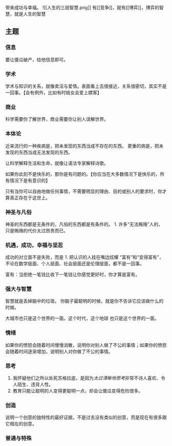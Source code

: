 带来成功与幸福。
![[人生的三层智慧.png]]
有[[竞争]]，就有[[博弈]]，博弈的智慧，就是人生的智慧

## 主题
### 信息
要让傻瓜破产，给他信息即可。
### 学术
学术与知识的关系，就像卖淫与爱情。表面看上去很接近，关系很密切，其实不是一回事。【会有例外，比如有时妓女会爱上嫖客】
### 商业
科学需要你了解世界，商业需要你让别人误解世界。
### 本体论
近来流行的一种疾病是，把未发现的东西当成不存在的东西。
更重的病是，把未发现的东西当成无法发现的东西。

让科学解释生活和生命，就像让语法专家解释诗歌。

如果你此刻不是快乐的，那你是有问题的。【你应当在大多数情况下是快乐的，所有情况下是有意识的】

只有当你可以自由地做任何事情，不需要明显的理由、目的或别人的要求时，你才算真正存在于这世上。
### 神圣与凡俗
神圣的东西都是无条件的，凡俗的东西都是有条件的。
	1. 许多“无法贿赂”人的，只是贿赂的代价太过昂贵而已。
### 机遇，成功，幸福与坚忍
成功的对立面不是失败，而是
	1. 把认识的人挂在嘴边炫耀
“富有”和“变得富有”，不论在数学层面、个人层面、社会层面还是伦理层面，都不是一回事。

富有：当拒绝一笔钱比收下一笔钱让你感觉更好时，你才算是富有。
### 强大与智慧

智慧就是丢掉脑中的垃圾。
你脑子最聪明的时候，就是你不告诉它应该做什么的时候。

大城市也只是这个世界的一面。这个时代，这个地球 也只是这个世界的一面。
### 情绪
如果你的愤怒会随着时间慢慢消散，说明你对别人做了不公的事情；如果你的愤怒会随着时间逐渐增加，说明别人对你做了不公的事情。
### 思考
1. 我怀疑他们之所以处死苏格拉底，是因为*太过清晰地思考*非常不诗人喜欢、令人陌生、违背人性。
2. 教育只能让聪明的人变得更聪明一点，却会让傻瓜变得危险很多。
### 创造
说明一个创意的独特性的最好证据，不是过去没有类似的创意，而是现在有很多跟它相左的创意。
### 普通与特殊